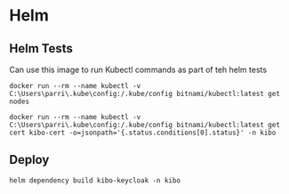 # Helm

## Helm Tests

Can use this image to run Kubectl commands as part of teh helm tests

```docker run --rm --name kubectl -v C:\Users\parri\.kube\config:/.kube/config bitnami/kubectl:latest get nodes```

```docker run --rm --name kubectl -v C:\Users\parri\.kube\config:/.kube/config bitnami/kubectl:latest get cert kibo-cert -o=jsonpath='{.status.conditions[0].status}' -n kibo```

## Deploy

```helm dependency build kibo-keycloak -n kibo```
